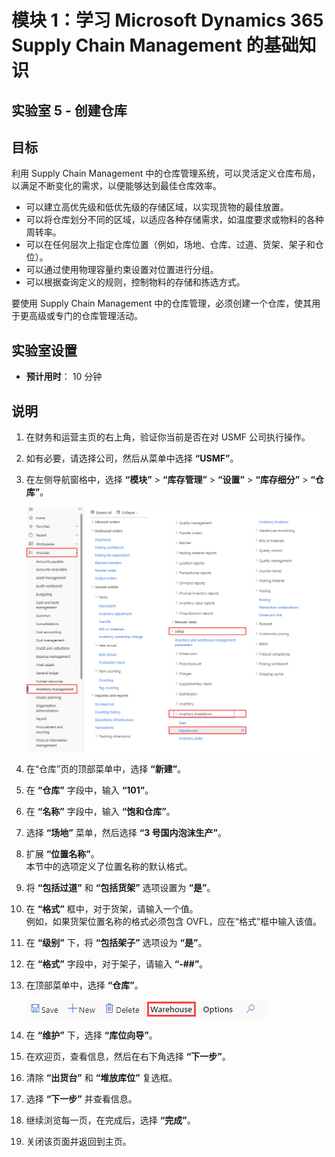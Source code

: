﻿---
lab:
    title: '实验室 5： 创建仓库'
    module: '模块 1： 学习 Microsoft Dynamics 365 Supply Chain Management 的基础知识'
---

# 模块 1：学习 Microsoft Dynamics 365 Supply Chain Management 的基础知识

## 实验室 5 - 创建仓库

## 目标
利用 Supply Chain Management 中的仓库管理系统，可以灵活定义仓库布局，以满足不断变化的需求，以便能够达到最佳仓库效率。

- 可以建立高优先级和低优先级的存储区域，以实现货物的最佳放置。
- 可以将仓库划分不同的区域，以适应各种存储需求，如温度要求或物料的各种周转率。
- 可以在任何层次上指定仓库位置（例如，场地、仓库、过道、货架、架子和仓位）。
- 可以通过使用物理容量约束设置对位置进行分组。
- 可以根据查询定义的规则，控制物料的存储和拣选方式。

要使用 Supply Chain Management 中的仓库管理，必须创建一个仓库，使其用于更高级或专门的仓库管理活动。

## 实验室设置

   - **预计用时**： 10 分钟

## 说明

1. 在财务和运营主页的右上角，验证你当前是否在对 USMF 公司执行操作。

1. 如有必要，请选择公司，然后从菜单中选择 **“USMF”**。

1. 在左侧导航窗格中，选择 **“模块”** > **“库存管理”** > **“设置”** > **“库存细分”** > **“仓库”**。

    ![显示仓库模块导航的屏幕图像](./media/lp1-m3-warehouses-module-navigation.png)

1. 在“仓库”页的顶部菜单中，选择 **“新建”**。

1. 在 **“仓库”** 字段中，输入 **“101”**。

1. 在 **“名称”** 字段中，输入 **“饱和仓库”**。

1. 选择 **“场地”** 菜单，然后选择 **“3 号国内泡沫生产”**。

1. 扩展 **“位置名称”**。  
    本节中的选项定义了位置名称的默认格式。

1. 将 **“包括过道”** 和 **“包括货架”** 选项设置为 **“是”**。

1. 在 **“格式”** 框中，对于货架，请输入一个值。  
    例如，如果货架位置名称的格式必须包含 OVFL，应在“格式”框中输入该值。

1. 在 **“级别”** 下，将 **“包括架子”** 选项设为 **“是”**。

1. 在 **“格式”** 字段中，对于架子，请输入 **“-##”**。

1. 在顶部菜单中，选择 **“仓库”**。

    ![显示突出显示“仓库”菜单选项的屏幕图像](./media/lp1-m3-warehouses-menu-option.png)

1. 在 **“维护”** 下，选择 **“库位向导”**。

1. 在欢迎页，查看信息，然后在右下角选择 **“下一步”**。

1. 清除 **“出货台”** 和 **“堆放库位”** 复选框。

1. 选择 **“下一步”** 并查看信息。

1. 继续浏览每一页，在完成后，选择 **“完成”**。

1. 关闭该页面并返回到主页。
